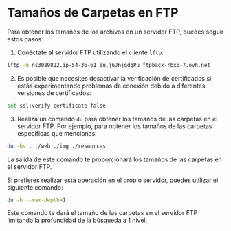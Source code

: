 # Tamaños de Carpetas en FTP

Para obtener los tamaños de los archivos en un servidor FTP, puedes seguir estos pasos:

1. Conéctate al servidor FTP utilizando el cliente `lftp`:

```bash
lftp -u ns3089822.ip-54-36-61.eu,j6JnjgdgPu ftpback-rbx6-7.ovh.net
```

2. Es posible que necesites desactivar la verificación de certificados si estás experimentando problemas de conexión debido a diferentes versiones de certificados:

```bash
set ssl:verify-certificate false
```

3. Realiza un comando `du` para obtener los tamaños de las carpetas en el servidor FTP. Por ejemplo, para obtener los tamaños de las carpetas específicas que mencionas:

```bash
du -hs . ./web ./img ./resources
```

La salida de este comando te proporcionará los tamaños de las carpetas en el servidor FTP.

Si prefieres realizar esta operación en el propio servidor, puedes utilizar el siguiente comando:

```bash
du -h --max-depth=1
```

Este comando te dará el tamaño de las carpetas en el servidor FTP limitando la profundidad de la búsqueda a 1 nivel.
